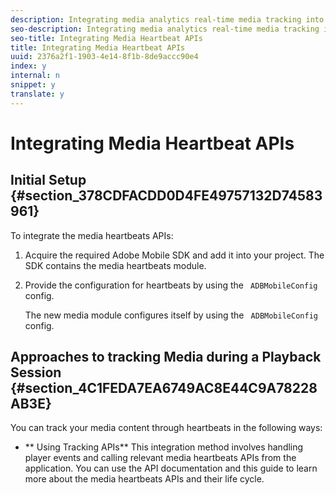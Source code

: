 ```yaml
---
description: Integrating media analytics real-time media tracking into a media player requires including Adobe Mobile SDK, instantiating and configuring the media heartbeats instance, listening to media player events and using appropriate media heartbeats APIs in your project.
seo-description: Integrating media analytics real-time media tracking into a media player requires including Adobe Mobile SDK, instantiating and configuring the media heartbeats instance, listening to media player events and using appropriate media heartbeats APIs in your project.
seo-title: Integrating Media Heartbeat APIs
title: Integrating Media Heartbeat APIs
uuid: 2376a2f1-1903-4e14-8f1b-8de9accc90e4
index: y
internal: n
snippet: y
translate: y
---
```


# Integrating Media Heartbeat APIs


## Initial Setup {#section_378CDFACDD0D4FE49757132D74583961}

To integrate the media heartbeats APIs: 
1. Acquire the required Adobe Mobile SDK and add it into your project. The SDK contains the media heartbeats module. 

1. Provide the configuration for heartbeats by using the ` ADBMobileConfig` config. 

   The new media module configures itself by using the ` ADBMobileConfig` config. 



## Approaches to tracking Media during a Playback Session {#section_4C1FEDA7EA6749AC8E44C9A78228AB3E}

You can track your media content through heartbeats in the following ways: 
* ** Using Tracking APIs** This integration method involves handling player events and calling relevant media heartbeats APIs from the application. You can use the API documentation and this guide to learn more about the media heartbeats APIs and their life cycle. 


